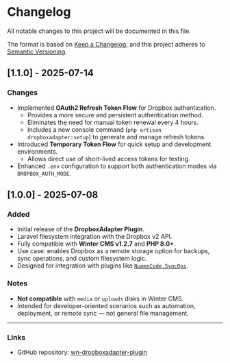 # Changelog

All notable changes to this project will be documented in this file.

The format is based on [Keep a Changelog](https://keepachangelog.com/en/1.0.0/),
and this project adheres to [Semantic Versioning](https://semver.org/spec/v2.0.0.html).

## [1.1.0] - 2025-07-14
### Changes
- Implemented **OAuth2 Refresh Token Flow** for Dropbox authentication.
  - Provides a more secure and persistent authentication method.
  - Eliminates the need for manual token renewal every 4 hours.
  - Includes a new console command (`php artisan dropboxadapter:setup`) to generate and manage refresh tokens.
- Introduced **Temporary Token Flow** for quick setup and development environments.
  - Allows direct use of short-lived access tokens for testing.
- Enhanced `.env` configuration to support both authentication modes via `DROPBOX_AUTH_MODE`.

## [1.0.0] - 2025-07-08
### Added
- Initial release of the **DropboxAdapter Plugin**.
- Laravel filesystem integration with the Dropbox v2 API.
- Fully compatible with **Winter CMS v1.2.7** and **PHP 8.0+**.
- Use case: enables Dropbox as a remote storage option for backups, sync operations, and custom filesystem logic.
- Designed for integration with plugins like [`NumenCode.SyncOps`](https://github.com/numencode/wn-syncops-plugin).

### Notes
- **Not compatible** with `media` or `uploads` disks in Winter CMS.
- Intended for developer-oriented scenarios such as automation, deployment, or remote sync — not general file management.

---

### Links
- GitHub repository: [wn-dropboxadapter-plugin](https://github.com/numencode/wn-dropboxadapter-plugin)
